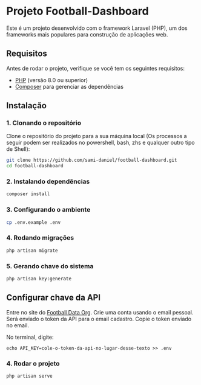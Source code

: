 # Projeto Football-Dashboard

Este é um projeto desenvolvido com o framework Laravel (PHP), um dos frameworks mais populares para construção de aplicações web.

## Requisitos

Antes de rodar o projeto, verifique se você tem os seguintes requisitos:

- [PHP](https://www.php.net) (versão 8.0 ou superior)
- [Composer](https://getcomposer.org) para gerenciar as dependências

## Instalação

### 1. Clonando o repositório

Clone o repositório do projeto para a sua máquina local (Os processos a seguir podem ser realizados no 
powershell, bash, zhs e qualquer outro tipo de Shell):

```bash
git clone https://github.com/sami-daniel/football-dashboard.git
cd football-dashboard
```

### 2. Instalando dependências

```bash
composer install
```

### 3. Configurando o ambiente
```bash
cp .env.example .env
```

### 4. Rodando migrações
```bash
php artisan migrate
```

### 5. Gerando chave do sistema
```bash
php artisan key:generate
```

## Configurar chave da API

Entre no site do [Football Data Org](https://www.football-data.org/client/register).
Crie uma conta usando o email pessoal. 
Será enviado o token da API para o email cadastro.
Copie o token enviado no email.

No terminal, digite: 
```
echo API_KEY=cole-o-token-da-api-no-lugar-desse-texto >> .env
```
### 4. Rodar o projeto

```bash
php artisan serve
```
